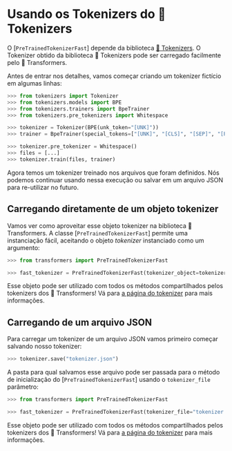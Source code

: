 <!--Copyright 2020 The HuggingFace Team. All rights reserved.

Licensed under the Apache License, Version 2.0 (the "License"); you may not use this file except in compliance with
the License. You may obtain a copy of the License at

http://www.apache.org/licenses/LICENSE-2.0

Unless required by applicable law or agreed to in writing, software distributed under the License is distributed on
an "AS IS" BASIS, WITHOUT WARRANTIES OR CONDITIONS OF ANY KIND, either express or implied. See the License for the
specific language governing permissions and limitations under the License.

⚠️ Note that this file is in Markdown but contain specific syntax for our doc-builder (similar to MDX) that may not be
rendered properly in your Markdown viewer.

-->

# Usando os Tokenizers do 🤗 Tokenizers

O [`PreTrainedTokenizerFast`] depende da biblioteca [🤗 Tokenizers](https://huggingface.co/docs/tokenizers). O Tokenizer obtido da biblioteca 🤗 Tokenizers pode ser carregado facilmente pelo 🤗 Transformers.

Antes de entrar nos detalhes, vamos começar criando um tokenizer fictício em algumas linhas:

```python
>>> from tokenizers import Tokenizer
>>> from tokenizers.models import BPE
>>> from tokenizers.trainers import BpeTrainer
>>> from tokenizers.pre_tokenizers import Whitespace

>>> tokenizer = Tokenizer(BPE(unk_token="[UNK]"))
>>> trainer = BpeTrainer(special_tokens=["[UNK]", "[CLS]", "[SEP]", "[PAD]", "[MASK]"])

>>> tokenizer.pre_tokenizer = Whitespace()
>>> files = [...]
>>> tokenizer.train(files, trainer)
```

Agora temos um tokenizer treinado nos arquivos que foram definidos. Nós podemos continuar usando nessa execução ou salvar em um arquivo JSON para re-utilizar no futuro.

## Carregando diretamente de um objeto tokenizer

Vamos ver como aproveitar esse objeto tokenizer na biblioteca 🤗 Transformers. A classe [`PreTrainedTokenizerFast`] permite uma instanciação fácil, aceitando o objeto *tokenizer* instanciado como um argumento:

```python
>>> from transformers import PreTrainedTokenizerFast

>>> fast_tokenizer = PreTrainedTokenizerFast(tokenizer_object=tokenizer)
```
Esse objeto pode ser utilizado com todos os métodos compartilhados pelos tokenizers dos 🤗 Transformers! Vá para [a página do tokenizer](main_classes/tokenizer) para mais informações.

## Carregando de um arquivo JSON

Para carregar um tokenizer de um arquivo JSON vamos primeiro começar salvando nosso tokenizer:

```python
>>> tokenizer.save("tokenizer.json")
```

A pasta para qual salvamos esse arquivo pode ser passada para o método de inicialização do [`PreTrainedTokenizerFast`] usando o `tokenizer_file` parâmetro:

```python
>>> from transformers import PreTrainedTokenizerFast

>>> fast_tokenizer = PreTrainedTokenizerFast(tokenizer_file="tokenizer.json")
```

Esse objeto pode ser utilizado com todos os métodos compartilhados pelos tokenizers dos 🤗 Transformers! Vá para [a página do tokenizer](main_classes/tokenizer) para mais informações.